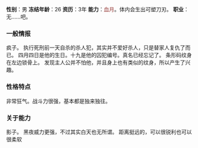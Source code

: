 **性别**：男
**冻结年龄**：26
**资历**：3年
**能力**：<font color="#953734">血月</font>。体内会生出可塑刀刃。
**职业**：无……吧。

### 一般情报
疯子。
执行死刑前一天自杀的杀人犯，其实并不爱好杀人，只是替家人复仇了而已。
四月四日是他的生日。十九是他的囚犯编号。真名已经忘记了。
条形码纹身在左边锁骨上。
发现主人公并不怕他，并且身上也有类似的纹身，所以产生了兴趣。

### 性格特点
非常狂气。战斗力很强，基本都是独来独往。


### 关于能力
影子。
黑夜威力更强，不过其实白天也无所谓。
距离挺远的，可以很锐利也可以很柔软